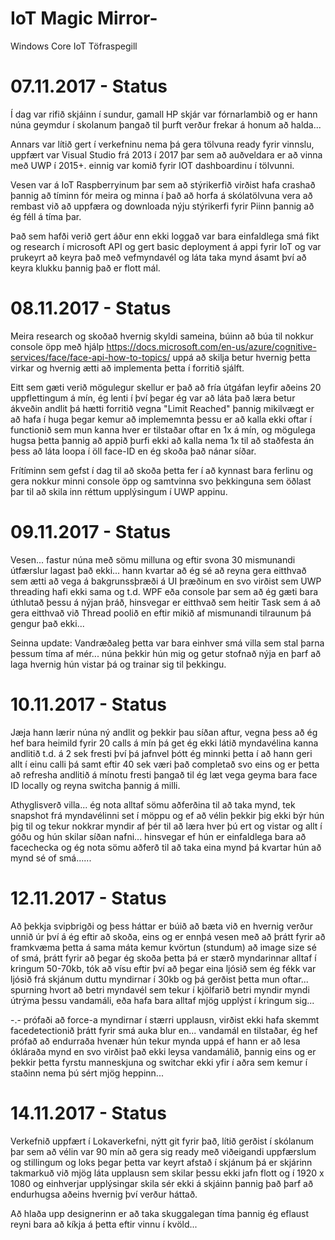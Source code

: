 # IoT Magic Mirror-
Windows Core IoT Töfraspegill

# 07.11.2017 - Status
Í dag var rifið skjáinn í sundur, gamall HP skjár var fórnarlambið og er hann núna geymdur í skolanum þangað til þurft verður frekar á honum að halda...

Annars var lítið gert í verkefninu nema þá gera tölvuna ready fyrir vinnslu, uppfært var Visual Studio frá 2013 í 2017 þar sem að auðveldara er að vinna með UWP í 2015+. einnig var komið fyrir IOT dashboardinu í tölvunni.

Vesen var á IoT Raspberryinum þar sem að stýrikerfið virðist hafa crashað þannig að tíminn fór meira og minna í það að horfa á skólatölvuna vera að rembast við að uppfæra og downloada nýju stýrikerfi fyrir Piinn þannig að ég féll á tíma þar. 

Það sem hafði verið gert áður enn ekki loggað var bara einfaldlega smá fikt og research í microsoft API og gert basic deployment á appi fyrir IoT og var prukeyrt að keyra það með vefmyndavél og láta taka mynd ásamt því að keyra klukku þannig það er flott mál. 

# 08.11.2017 - Status
Meira research og skoðað hvernig skyldi sameina, búinn að búa til nokkur console öpp með hjálp https://docs.microsoft.com/en-us/azure/cognitive-services/face/face-api-how-to-topics/ uppá að skilja betur hvernig þetta virkar og hvernig ætti að implementa þetta í forritið sjálft. 

Eitt sem gæti verið mögulegur skellur er það að fría útgáfan leyfir aðeins 20 uppflettingum á mín, ég lenti í því þegar ég var að láta það læra betur ákveðin andlit þá hætti forritið vegna "Limit Reached" þannig  mikilvægt er að hafa í huga þegar kemur að implememnta þessu er að kalla ekki oftar í functionið sem mun kanna hver er tilstaðar oftar en 1x á mín, og mögulega hugsa þetta þannig að appið þurfi ekki að kalla nema 1x til að staðfesta án þess að láta loopa í öll face-ID en ég skoða það nánar síðar.

Frítíminn sem gefst í dag til að skoða þetta fer í að kynnast bara ferlinu og gera nokkur minni console öpp og samtvinna svo þekkinguna sem öðlast þar til að skila inn réttum upplýsingum í UWP appinu.

# 09.11.2017 - Status
Vesen... fastur núna með sömu milluna og eftir svona 30 mismunandi útfærslur lagast það ekki... hann kvartar að ég sé að reyna gera eitthvað sem ætti að vega á bakgrunssþræði á UI þræðinum en svo virðist sem UWP threading hafi ekki sama og t.d. WPF eða console  þar sem að ég gæti bara úthlutað þessu á nýjan þráð, hinsvegar er eitthvað sem heitir Task sem á að gera eitthvað við Thread poolið en eftir mikið af mismunandi tilraunum þá gengur það ekki...

Seinna update: Vandræðaleg þetta var bara einhver smá villa sem stal þarna þessum tíma af mér... núna þekkir hún mig og getur stofnað nýja en þarf að laga hvernig hún vistar þá og trainar sig til þekkingu.

# 10.11.2017 - Status
Jæja hann lærir núna ný andlit og þekkir þau síðan aftur, vegna þess að ég hef bara heimild fyrir 20 calls á mín þá get ég ekki látið myndavélina kanna andlitið t.d. á 2 sek fresti  því þá jafnvel þótt ég minnki þetta í að hann geri allt í einu calli þá samt eftir 40 sek væri það completað svo eins og er þetta að refresha andlitið á mínotu fresti þangað til ég læt vega geyma bara face ID locally  og reyna switcha þannig á milli. 

Athyglisverð villa... ég nota alltaf sömu aðferðina til að taka mynd, tek snapshot frá myndavélinni set í möppu og ef að vélin þekkir þig ekki býr hún þig til og tekur nokkrar myndir af þér til að læra hver þú ert og vistar og allt í góðu og hún skilar síðan nafni... hinsvegar ef hún er einfaldlega bara að facechecka og ég nota sömu aðferð til að taka eina mynd þá kvartar hún að mynd sé of smá...... 

# 12.11.2017 - Status
Að þekkja svipbrigði og þess háttar er búið að bæta við en hvernig verður unnið úr því á ég eftir að skoða, eins og er ennþá vesen með að þrátt fyrir að framkvæma þetta á sama máta kemur kvörtun (stundum) að image size sé of smá, þrátt fyrir að þegar ég skoða þetta þá er stærð myndarinnar alltaf í kringum 50-70kb, tók að vísu eftir því að þegar eina ljósið sem ég fékk var ljósið frá skjánum duttu myndirnar í 30kb og þá gerðist þetta mun oftar... spurning hvort að betri myndavél sem tekur í kjölfarið betri myndir myndi útrýma þessu vandamáli, eða hafa bara alltaf mjög upplýst í kringum sig... 

-.- prófaði að force-a myndirnar í stærri upplausn, virðist ekki hafa skemmt facedetectionið þrátt fyrir smá auka blur en... vandamál en tilstaðar, ég hef prófað að endurraða hvenær hún tekur mynda uppá ef hann er að lesa ókláraða mynd en svo virðist það ekki leysa vandamálið, þannig eins og er þekkir þetta fyrstu manneskjuna og switchar ekki yfir í aðra sem kemur í staðinn nema þú sért mjög heppinn... 

# 14.11.2017 - Status
Verkefnið uppfært í Lokaverkefni, nýtt git fyrir það, lítið gerðist í skólanum þar sem að vélin var 90 mín að gera sig ready með viðeigandi uppfærslum og stillingum og loks þegar þetta var keyrt afstað í skjánum þá er skjárinn takmarkuð við mjög láta upplausn sem skilar þessu ekki jafn flott og í 1920 x 1080 og einhverjar upplýsingar skila sér ekki á skjáinn þannig það þarf að endurhugsa aðeins hvernig því verður háttað.

Að hlaða upp designerinn er að taka skuggalegan tíma þannig ég eflaust reyni bara að kíkja á þetta eftir vinnu í kvöld...
